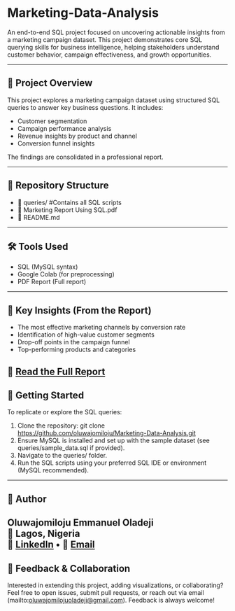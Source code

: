 # Marketing-Data-Analysis
An end-to-end SQL project focused on uncovering actionable insights from a marketing campaign dataset. This project demonstrates core SQL querying skills for business intelligence, helping stakeholders understand customer behavior, campaign effectiveness, and growth opportunities.

---

## 🧠 Project Overview

This project explores a marketing campaign dataset using structured SQL queries to answer key business questions. It includes:

- Customer segmentation
- Campaign performance analysis
- Revenue insights by product and channel
- Conversion funnel insights

The findings are consolidated in a professional report.

---

## 📂 Repository Structure
- 📁 queries/ #Contains all SQL scripts 
- 📄 Marketing Report Using SQL.pdf
- 📄 README.md

---

## 🛠️ Tools Used

- SQL (MySQL syntax)
- Google Colab (for preprocessing)
- PDF Report (Full report)
---
## 📌 Key Insights (From the Report)

- The most effective marketing channels by conversion rate
- Identification of high-value customer segments
- Drop-off points in the campaign funnel
- Top-performing products and categories

📎 [Read the Full Report](./Marketing%20Report%20Using%20SQL.pdf)
---

## 🚀 Getting Started
To replicate or explore the SQL queries:
1. Clone the repository: git clone https://github.com/oluwajomiloju/Marketing-Data-Analysis.git
2. Ensure MySQL is installed and set up with the sample dataset (see queries/sample_data.sql if provided).
3. Navigate to the queries/ folder.
4. Run the SQL scripts using your preferred SQL IDE or environment (MySQL recommended).
---
## 👤 Author

**Oluwajomiloju Emmanuel Oladeji**  
📍 Lagos, Nigeria  
🔗 [LinkedIn](www.linkedin.com/in/oluwajomiloju-oladeji-5baba6260) • 📧 [Email](mailto:oluwajomilojuoladeji@gmail.com)
---
## 💬 Feedback & Collaboration
Interested in extending this project, adding visualizations, or collaborating? Feel free to open issues, submit pull requests, or reach out via email (mailto:oluwajomilojuoladeji@gmail.com). Feedback is always welcome!



